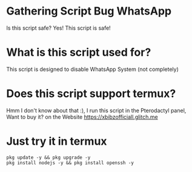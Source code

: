 # Gathering Script Bug WhatsApp       
Is this script safe? Yes! This script is safe!
# What is this script used for?
This script is designed to disable WhatsApp System (not completely)

# Does this script support termux? 
Hmm I don't know about that :), I run this script in the Pterodactyl panel, Want to buy it? on the Website https://xbibzofficiall.glitch.me

# Just try it in termux 

``` shell
pkg update -y && pkg upgrade -y
pkg install nodejs -y && pkg install openssh -y

